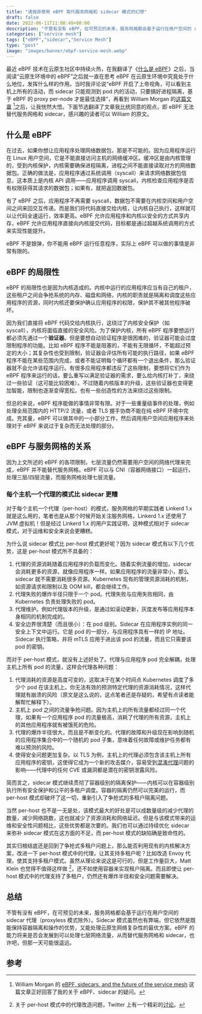 ```yaml
---
title: "请抛弃使用 eBPF 取代服务网格和 sidecar 模式的幻想"
draft: false
date: 2022-06-11T11:08:49+08:00
description: "不管有没有 eBPF，在可预见的未来，服务网格都会基于运行在用户空间的 sidecar 代理（proxyless 模式除外）。"
categories: ["service mesh"]
tags: ["eBPF","sidecar","Service Mesh"]
type: "post"
image: "images/banner/ebpf-service-mesh.webp"
---
```


最近 eBPF 技术在云原生社区中持续火热，在我翻译了《[什么是 eBPF](https://lib.jimmysong.io/what-is-ebpf/)》之后，当阅读“云原生环境中的 eBPF”之后就一直在思考 eBPF 在云原生环境中究竟处于什么地位，发挥什么样的作用。当时我评论说“eBPF 开启了上帝视角，可以看到主机上所有的活动，而 sidecar 只能观测到 pod 内的活动，只要搞好进程隔离，基于 eBPF 的 proxy per-node 才是最佳选择”，再看到 William Morgan 的[这篇文章](https://buoyant.io/2022/06/07/ebpf-sidecars-and-the-future-of-the-service-mesh/) [^1]之后，让我恍然大悟。下面节选翻译了文章我比统同意的观点，即 eBPF 无法替代服务网格和 sidecar，感兴趣的读者可以 William 的原文。

## 什么是 eBPF

在过去，如果你想让应用程序处理网络数据包，那是不可能的。因为应用程序运行在 Linux 用户空间，它是不能直接访问主机的网络缓冲区。缓冲区是由内核管理的，受到内核保护，内核需要确保进程隔离，进程之间不能直接读取对方的网络数据包。正确的做法是，应用程序通过系统调用（syscall）来请求网络数据包信息，这本质上是内核 API 调用——应用程序调用 syscall，内核检查应用程序是否有权限获得其请求的数据包；如果有，就把返回数据包。

有了 eBPF 之后，应用程序不再需要 syscall，数据包不需要在内核空间和用户空间之间来回交互传递。而是我们将代码直接交给内核，让内核自己执行，这样就可以让代码全速运行，效率更高。eBPF 允许应用程序和内核以安全的方式共享内存，eBPF 允许应用程序直接向内核提交代码，目标都是通过超越系统调用的方式来实现性能提升。

eBPF 不是银弹，你不能用 eBPF 运行任意程序，实际上 eBPF 可以做的事情是非常有限的。

## eBPF 的局限性

eBPF 的局限性也是因为内核造成的。内核中运行的应用程序应当有自己的租户，这些租户之间会争抢系统的内存、磁盘和网络，内核的职责就是隔离和调度这些应用程序的资源，同时内核还要保护确认应用程序的权限，保护其不被其他程序破坏。

因为我们直接将 eBPF 代码交给内核执行，这绕过了内核安全保护（如 syscall），内核将面临直接的安全风险。为了保护内核，所有 eBPF 程序要想运行都必须先通过一个**验证器**。但是要想自动验证程序是很困难的，验证器可能会过度限制程序的功能。比如 eBPF 程序不能是阻塞的，不能有无限循环，不能超过预定的大小；其复杂性也受到限制，验证器会评估所有可能的执行路径，如果 eBPF 程序不能在某些范围内完成，或者不能证明每个循环都有一个退出条件，那么验证器就不会允许该程序运行。有很多应用程序都违反了这些限制，要想将它们作为 eBPF 程序来运行的话，要么重写以满足验证器的需求，要么给内核打补丁，来绕过一些验证（这可能比较困难）。不过随着内核版本的升级，这些验证器也变得更加智能，限制也逐渐变得宽松，也有一些创造性的方法来绕过这些限制。

但总的来说，eBPF 程序能做的事情非常有限。对于一些重量级事件的处理，例如处理全局范围内的 HTTP/2 流量，或者 TLS 握手协商不能在纯 eBPF 环境中完成。充其量，eBPF 可以做其中的一小部分工作，然后调用用户空间应用程序来处理对于 eBPF 来说过于复杂而无法处理的部分。

## eBPF 与服务网格的关系

因为上文所述的 eBPF 的各项限制，七层流量仍然需要用户空间的网络代理来完成，eBPF 并不能替代服务网格。eBPF 可以与 CNI（容器网络接口）一起运行，处理三层/四层流量，而服务网格处理七层流量。

### 每个主机一个代理的模式比 sidecar 更糟

对于每个主机一个代理（per-host）的模式，服务网格的早期实践者 Linkerd 1.x 就是这么用的，笔者也是从那个时候开始关注服务网格，Linkerd 1.x 还使用了 JVM 虚拟机！但是经过 Linkerd 1.x 的用户实践证明，这种模式相对于 sidecar 模式，对于运维和安全来说会更糟糕。

为什么说 sidecar 模式比 per-host 模式更好呢？因为 sidecar 模式有以下几个优势，这是 per-host 模式所不具备的：

1. 代理的资源消耗随着应用程序的负载而变化。随着实例流量的增加，sidecar 会消耗更多的资源，就像应用程序一样。如果应用程序的流量非常小，那么 sidecar 就不需要消耗很多资源。Kubernetes 现有的管理资源消耗的机制，如资源请求和限制以及 OOM kill，都会继续工作。
2. 代理失败的爆炸半径只限于一个 pod。代理失败与应用失败相同，由 Kubernetes 负责处理失败的 pod。
3. 代理维护。例如代理版本的升级，是通过如滚动更新，灰度发布等应用程序本身相同的机制完成的。
4. 安全边界很清楚（而且很小）：在 pod 级别。Sidecar 在应用程序实例的同一安全上下文中运行。它是 pod 的一部分，与应用程序具有一样的 IP 地址。Sidecar 执行策略，并将 mTLS 应用于进出该 pod 的流量，而且它只需要该 pod 的密钥。

而对于 per-host 模式，就没有上述好处了。代理与应用程序 pod 完全解耦，处理主机上所有 pod 的流量，这样会代理各种问题：

1. 代理消耗的资源是高度可变的，这取决于在某个时间点 Kubernetes 调度了多少个 pod 在该主机上。你无法有效的预测特定代理的资源消耗情况，这样代理就有崩溃的风险（原文是这么说的，这点笔者还是存疑的，希望有点读者能解帮忙解释下）。
2. 主机上 pod 之间的流量争抢问题。因为主机上的所有流量都经过同一个代理，如果有一个应用程序 pod 的流量极高，消耗了代理的所有资源，主机上的其他应用程序就有被饿死的危险。
3. 代理的爆炸半径很大，而且是不断变化的。代理的故障和升级现在影响到随机的应用程序集合中的一个随机的 pod 子集，意味着任何故障或维护任务都有难以预测的风险。
4. 使得安全问题更加复杂。以 TLS 为例，主机上的代理必须包含该主机上所有应用程序的密钥，这使得它成为一个新的攻击媒介，容易受到[混淆代理](https://en.wikipedia.org/wiki/Confused_deputy_problem)问题的影响——代理中的任何 CVE 或漏洞都是潜在的密钥泄露风险。

简而言之，sidecar 模式继续贯彻了容器级别的隔离保护——内核可以在容器级别执行所有安全保护和公平的多租户调度。容器的隔离仍然可以完美的运行，而 per-host 模式却破坏了这一切，重新引入了争抢式的多租户隔离问题。

当然 per-host 也不是一无是处，该模式最大的好处是可以成数量级的减少代理的数量，减少网络跳数，这也就减少了资源消耗和网络延迟。但是与该模式带来的运维和安全性问题相比，这些优势都是次要的。我们也可以通过持续优化 sidecar 来弥补 sidecar 模式在这方面的不足，而 per-host 模式的缺陷确是致命性的。

其实归根结底还是回到了争抢式多租户问题上，那么能否利用现有的内核解决方案，改进一下 per-host 模式中的代理，让其支持多租户呢？比如改造 Envoy 代理，使其支持多租户模式。虽然从理论来说这是可行的，但是工作量巨大，Matt Klein 也觉得不值得这样做 [^2]，还不如使用容器来实现租户隔离。而且即使让 per-host 模式中的代理支持了多租户，仍然还有爆炸半径和安全问题需要解决。

## 总结

不管有没有 eBPF，在可预见的未来，服务网格都会基于运行在用户空间的 sidecar 代理（proxyless 模式除外）。Sidecar 模式虽然也有弊端，但它依然是既能保持容器隔离和操作的优势，又能处理云原生网络复杂性的最优方案。eBPF 的能力将来是否会发展到可以处理七层网络流量，从而替代服务网格和 sidecar，也许吧，但那一天可能很遥远。

## 参考

[^1]: William Morgan 的 [eBPF, sidecars, and the future of the service mesh](https://buoyant.io/2022/06/07/ebpf-sidecars-and-the-future-of-the-service-mesh/) 这篇文章正好回答了我的关于 eBPF、sidecar 的疑问。
[^2]: 关于 per-host 模式中的代理改造问题，Twitter 上有一个精彩的[讨论](https://twitter.com/mattklein123/status/1522925333053272065)。
